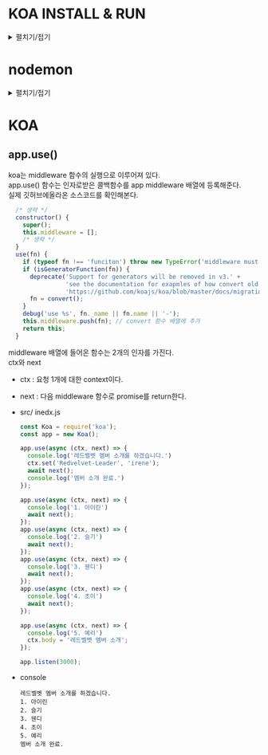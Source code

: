 # KOA INSTALL & RUN
<details>
<summary>펼치기/접기</summary>
<br>
- KOA 설치
  ```bash
  npm install koa
  ```

- src/index.js
  ```javascript
    const Koa = require('koa');
    const app = new Koa();

    app.use(async ctx => {
      ctx.body = 'Hello World';
    });

    app.listen(3000);
  ```
- 서버 실행
  ```bash
  node src
  ```
  위 명령을 통해 src에 존재하는 index.js 파일을 node runtime 환경위에서 실행시킨다.

- 서버 종료
  ```bash
  ctrl c
  ```
</details>

# nodemon  
<details>
<summary>펼치기/접기</summary>
<br>
서버를 수정하고 저장 할 때 마다 변경 사항을 확인하기 위해서는 서버를 재시작 해야한다.  
그때마다 node src, ctrl c 명령어를 통해 끄고 키고를 계속 하는것이 번거롭기 때문에 이를 편하게 실시간으로 관리해주는 라이브러리이다.

## 설치 및 실행

- install
  ```
  npm install -g nodemon
  ```
- run
  ```
  nodemon --watch src/ src
  ```

## npm script 실행 등록

- package.json파일 추가
  ```bash
  npm init
  ```
  (특정 설정이 없다면 엔터를 계속 눌러준다.)


- package.json
  ```json
  "scripts": {
    /* 생략 */
    "start": "nodemon --watch src/ src" // 추가
    /* 생략 */
  },
  ```
- start 명령 (run 생략 가능)
  ```
  npm run start
  ```
</details>

# KOA

## app.use()
koa는 middleware 함수의 실행으로 이루어져 있다.  
app.use() 함수는 인자로받은 콜백함수를 app middleware 배열에 등록해준다.  
실제 깃허브에올라온 소스코드를 확인해본다.

```js
  /* 생략 */
  constructor() {
    super();
    this.middleware = [];
    /* 생략 */
  }
  use(fn) {
    if (typeof fn !== 'funciton') throw new TypeError('middleware must be a function!');
    if (isGeneratorFunction(fn)) {
      deprecate('Support for generators will be removed in v3.' + 
                'see the documentation for exapmles of how convert old middleware' +
                'https://github.com/koajs/koa/blob/master/docs/migration.md');
      fn = convert();
    }
    debug('use %s', fn._name || fn.name || '-');
    this.middleware.push(fn); // convert 함수 배열에 추가
    return this;
  }
```

middleware 배열에 들어온 함수는 2개의 인자를 가진다.  
ctx와 next

- ctx : 요청 1개에 대한 context이다.
- next : 다음 middleware 함수로 promise를 return한다.

- src/ inedx.js
  ```javascript
  const Koa = require('koa');
  const app = new Koa();

  app.use(async (ctx, next) => {
    console.log('레드벨벳 멤버 소개를 하겠습니다.')
    ctx.set('Redvelvet-Leader', 'irene');
    await next();
    console.log('멤버 소개 완료.')
  });

  app.use(async (ctx, next) => {
    console.log('1. 아이린')
    await next();
  });
  app.use(async (ctx, next) => {
    console.log('2. 슬기')
    await next();
  });
  app.use(async (ctx, next) => {
    console.log('3. 웬디')
    await next();
  });
  app.use(async (ctx, next) => {
    console.log('4. 초이')
    await next();
  });

  app.use(async (ctx, next) => {
    console.log('5. 예리')
    ctx.body = '레드벨벳 멤버 소개';
  });

  app.listen(3000);
  ```
- console
  ```text/plain
  레드벨벳 멤버 소개를 하겠습니다.
  1. 아이린
  2. 슬기
  3. 웬디
  4. 초이
  5. 예리
  멤버 소개 완료.
  ```